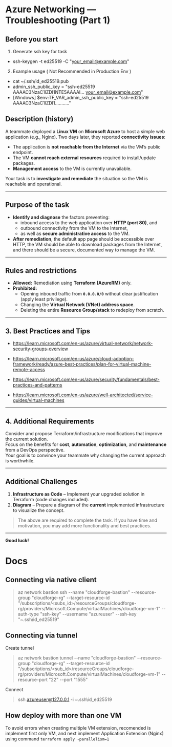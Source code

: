 # Azure Networking — Troubleshooting (Part 1)

## Before you start

1. Generate ssh key for task

- ssh-keygen -t ed25519 -C "your_email@example.com"

2. Example usage ( Not Recommended in Production Env )

- cat ~/.ssh/id_ed25519.pub
- admin_ssh_public_key = "ssh-ed25519 AAAAC3NzaC1lZDI1NTE5AAAAI... your_email@example.com"
- [Windows] $env:TF_VAR_admin_ssh_public_key = "ssh-ed25519 AAAAC3NzaC1lZDI1..........."

## Description (history)

A teammate deployed a **Linux VM** on **Microsoft Azure** to host a simple web application (e.g., Nginx). Two days later, they reported **connectivity issues**:

- The application is **not reachable from the Internet** via the VM’s public endpoint.
- The VM **cannot reach external resources** required to install/update packages.
- **Management access** to the VM is currently unavailable.

Your task is to **investigate and remediate** the situation so the VM is reachable and operational.

---

## Purpose of the task

- **Identify and diagnose** the factors preventing:
  - inbound access to the web application over **HTTP (port 80)**, and
  - outbound connectivity from the VM to the Internet,
  - as well as **secure administrative access** to the VM.
- **After remediation**, the default app page should be accessible over HTTP, the VM should be able to download packages from the Internet, and there should be a secure, documented way to manage the VM.

---

## Rules and restrictions

- **Allowed:** Remediation using **Terraform (AzureRM)** only.
- **Prohibited:**
  - Opening inbound traffic from **`0.0.0.0/0`** without clear justification (apply least privilege).
  - Changing the **Virtual Network (VNet) address space**.
  - Deleting the entire **Resource Group/stack** to redeploy from scratch.

---

## 3. Best Practices and Tips

- https://learn.microsoft.com/en-us/azure/virtual-network/network-security-groups-overview

- https://learn.microsoft.com/en-us/azure/cloud-adoption-framework/ready/azure-best-practices/plan-for-virtual-machine-remote-access

- https://learn.microsoft.com/en-us/azure/security/fundamentals/best-practices-and-patterns

- https://learn.microsoft.com/en-us/azure/well-architected/service-guides/virtual-machines

---

## 4. Additional Requirements

Consider and propose Terraform/infrastructure modifications that improve the current solution.  
Focus on the benefits for **cost**, **automation**, **optimization**, and **maintenance** from a DevOps perspective.  
Your goal is to convince your teammate why changing the current approach is worthwhile.

---

## Additional Challenges

1. **Infrastructure as Code** – Implement your upgraded solution in Terraform (code changes included).
2. **Diagram** – Prepare a diagram of the **current** implemented infrastructure to visualize the concept.

> The above are required to complete the task. If you have time and motivation, you may add more functionality and best practices.

---

**Good luck!**

# Docs

## Connecting via native client

> az network bastion ssh --name "cloudforge-bastion" --resource-group "cloudforge-rg" --target-resource-id "/subscriptions/<subs_id>/resourceGroups/cloudforge-rg/providers/Microsoft.Compute/virtualMachines/cloudforge-vm-1" --auth-type "ssh-key" --username "azureuser" --ssh-key "~\.ssh\id_ed25519"

## Connecting via tunnel

Create tunnel

> az network bastion tunnel --name "cloudforge-bastion" --resource-group "cloudforge-rg" --target-resource-id "/subscriptions/<sub_id>/resourceGroups/cloudforge-rg/providers/Microsoft.Compute/virtualMachines/cloudforge-vm-1" --resource-port "22" --port "1555"

Connect

> ssh azureuser@127.0.0.1 -i ~\.ssh\id_ed25519

## How deploy with more than one VM

To avoid errors when creating multiple VM extension, recomended is implement first only VM, and next implement Application Extension (Nginx) using command `terraform apply -parallelism=1`
